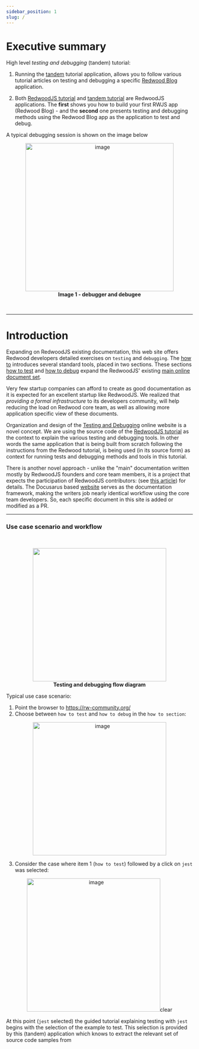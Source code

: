 ```yaml
---
sidebar_position: 1
slug: /
---
```


# Executive summary

High level _testing and debugging_ (tandem) tutorial:

1. Running the [tandem](https://rw-community.org/) tutorial application, allows you to follow various tutorial articles on testing and debugging a specific [Redwood Blog](https://github.com/adriatic/RedwoodBlog) application.

2. Both [RedwoodJS tutorial](https://redwoodjs.com/docs/tutorial/foreword) and  [tandem tutorial](https://rw-community.org/) are RedwoodJS applications. The **first** shows you how to build your first RWJS app (Redwood Blog) - and the **second** one presents testing and debugging methods using  the Redwood Blog app as the application to test and debug.

A typical debugging session is shown on the image below

<p align="center">
<img width="400" alt="image" src="https://user-images.githubusercontent.com/2712405/167678372-99cd74f1-c41d-4538-8716-c23e7c52ca26.png"/>
<br/>
<b>Image 1 - debugger and debugee</b>
</p>
<br/>

---

# Introduction

Expanding on RedwoodJS existing documentation, this web site offers Redwood developers detailed exercises on `testing` and `debugging`. The  [how to](https://rw-community.org/) introduces several standard tools, placed in two sections. These sections [how to test](https://rw-community.org/how-to/testing/introduction) and [how to debug](https://rw-community.org/how-to/debugging/introduction) expand the RedwoodJS' existing [main online document set](https://redwoodjs.com/docs/introduction).

Very few startup companies can afford to create as good documentation as it is expected for an excellent startup like RedwoodJS. We realized that _providing a formal infrastructure_ to its developers community, will help reducing the load on Redwood core team, as well as allowing more application specific view of these documents.

Organization and design of the [Testing and Debugging](https://rw-community.org/) online website is a novel concept. We are using the source code of the [RedwoodJS tutorial](https://redwoodjs.com/docs/tutorial/foreword) as the context to explain the various testing and debugging tools. In other words the same application that is being built from scratch following the instructions from the Redwood tutorial, is being used (in its source form) as context for running tests and debugging methods and tools in this tutorial.

There is another novel approach - unlike the "main" documentation written mostly by RedwoodJS founders and core team members, it is a project that expects the participation of RedwoodJS contributors: (see [this article](https://community.redwoodjs.com/t/proposal-testing-and-debugging-project/2923`)) for details. The Docusarus based [website](https://rw-community.org) serves as the documentation framework, making the writers job nearly identical workflow using the core team developers. So, each specific document in this site is added or modified as a PR.

---



### Use case scenario and workflow

<br/>

<p align="center">
  <img width="360" src="https://user-images.githubusercontent.com/2712405/164993375-a0297688-af77-4734-9dc5-6581d2582eac.png" />
<br />
<b>Testing and debugging flow diagram</b>
</p>

Typical use case scenario:

1. Point the browser to <https://rw-community.org/>
2. Choose between `how to test` and `how to debug` in the `how to section`:

<p align="center">
  <img width="360" alt="image" src="https://user-images.githubusercontent.com/2712405/165111088-5f705f26-1d2a-4de2-a181-9d8a57210cda.png"/>
</p>

3. Consider the case where item 1 (`how to test`) followed by a click on `jest` was selected:

<p align="center">
<img width="360" alt="image" src="https://user-images.githubusercontent.com/2712405/165114504-1bce9947-3621-467f-bb5e-e226081f3302.png"/>clear
</p>

At this point (`jest` selected) the guided tutorial explaining testing with `jest` begins with the selection of the example to test. This selection is provided by this (tandem) application which knows to extract the relevant set of source code samples from
